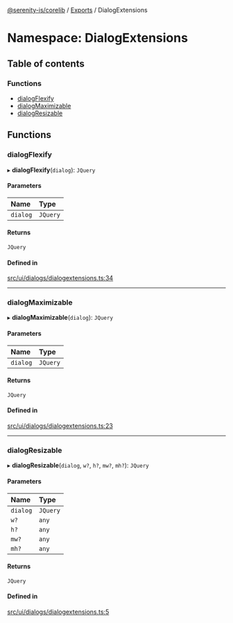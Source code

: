 [@serenity-is/corelib](../README.md) / [Exports](../modules.md) / DialogExtensions

# Namespace: DialogExtensions

## Table of contents

### Functions

- [dialogFlexify](DialogExtensions.md#dialogflexify)
- [dialogMaximizable](DialogExtensions.md#dialogmaximizable)
- [dialogResizable](DialogExtensions.md#dialogresizable)

## Functions

### dialogFlexify

▸ **dialogFlexify**(`dialog`): `JQuery`

#### Parameters

| Name | Type |
| :------ | :------ |
| `dialog` | `JQuery` |

#### Returns

`JQuery`

#### Defined in

[src/ui/dialogs/dialogextensions.ts:34](https://github.com/serenity-is/serenity/blob/master/packages/corelib/src/ui/dialogs/dialogextensions.ts#L34)

___

### dialogMaximizable

▸ **dialogMaximizable**(`dialog`): `JQuery`

#### Parameters

| Name | Type |
| :------ | :------ |
| `dialog` | `JQuery` |

#### Returns

`JQuery`

#### Defined in

[src/ui/dialogs/dialogextensions.ts:23](https://github.com/serenity-is/serenity/blob/master/packages/corelib/src/ui/dialogs/dialogextensions.ts#L23)

___

### dialogResizable

▸ **dialogResizable**(`dialog`, `w?`, `h?`, `mw?`, `mh?`): `JQuery`

#### Parameters

| Name | Type |
| :------ | :------ |
| `dialog` | `JQuery` |
| `w?` | `any` |
| `h?` | `any` |
| `mw?` | `any` |
| `mh?` | `any` |

#### Returns

`JQuery`

#### Defined in

[src/ui/dialogs/dialogextensions.ts:5](https://github.com/serenity-is/serenity/blob/master/packages/corelib/src/ui/dialogs/dialogextensions.ts#L5)
